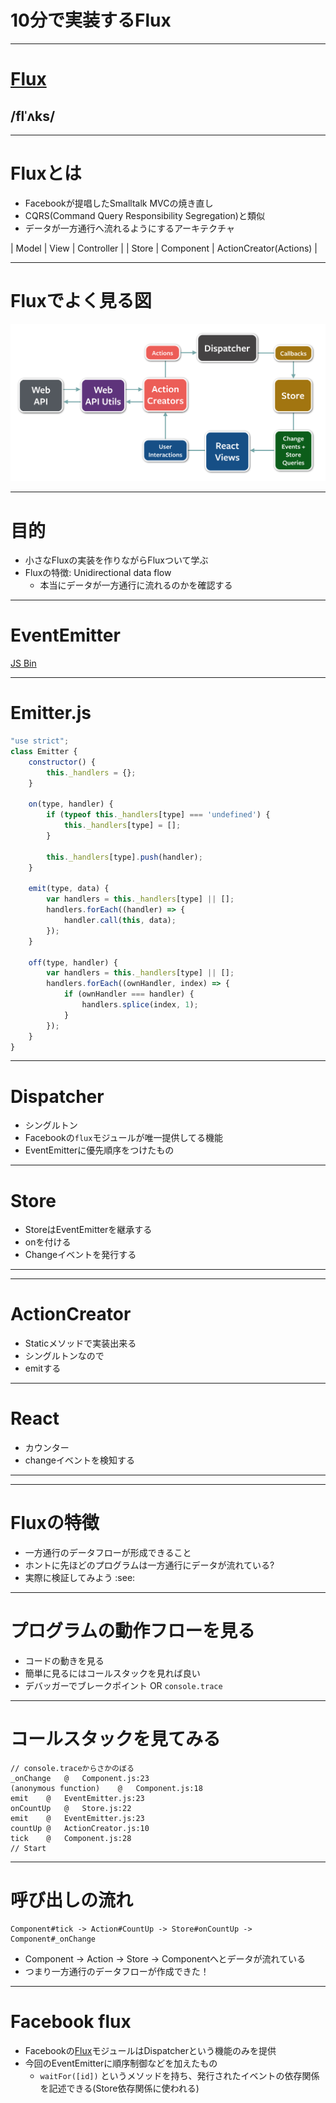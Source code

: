 # 10分で実装するFlux

----

# [Flux](http://facebook.github.io/flux/ "Flux")

## /flˈʌks/

----

# Fluxとは

- Facebookが提唱したSmalltalk MVCの焼き直し
- CQRS(Command Query Responsibility Segregation)と類似
- データが一方通行へ流れるようにするアーキテクチャ


| Model | View | Controller |
| Store | Component | ActionCreator(Actions) |

----

# Fluxでよく見る図

![fit, overview](img/flux-overview.png)

----

# 目的

- 小さなFluxの実装を作りながらFluxついて学ぶ
- Fluxの特徴: Unidirectional data flow
	- 本当にデータが一方通行に流れるのかを確認する



----

# EventEmitter

<a class="jsbin-embed" href="http://jsbin.com/cinusi/1/embed?js,console">JS Bin</a><script src="http://static.jsbin.com/js/embed.js"></script>


-----

# Emitter.js

```js
"use strict";
class Emitter {
    constructor() {
        this._handlers = {};
    }

    on(type, handler) {
        if (typeof this._handlers[type] === 'undefined') {
            this._handlers[type] = [];
        }

        this._handlers[type].push(handler);
    }

    emit(type, data) {
        var handlers = this._handlers[type] || [];
        handlers.forEach((handler) => {
            handler.call(this, data);
        });
    }

    off(type, handler) {
        var handlers = this._handlers[type] || [];
        handlers.forEach((ownHandler, index) => {
            if (ownHandler === handler) {
                handlers.splice(index, 1);
            }
        });
    }
}
```


----

# Dispatcher

- シングルトン
- Facebookの`flux`モジュールが唯一提供してる機能
- EventEmitterに優先順序をつけたもの

----

# Store

- StoreはEventEmitterを継承する
- onを付ける
- Changeイベントを発行する

----

----

# ActionCreator

- Staticメソッドで実装出来る
- シングルトンなので
- emitする

----

# React

- カウンター
- changeイベントを検知する


----

----

# Fluxの特徴

- 一方通行のデータフローが形成できること
- ホントに先ほどのプログラムは一方通行にデータが流れている?
- 実際に検証してみよう :see:

----

# プログラムの動作フローを見る

- コードの動きを見る
- 簡単に見るにはコールスタックを見れば良い
- デバッガーでブレークポイント OR `console.trace`

----

# コールスタックを見てみる

```
// console.traceからさかのぼる
_onChange	@	Component.js:23
(anonymous function)	@	Component.js:18
emit	@	EventEmitter.js:23
onCountUp	@	Store.js:22
emit	@	EventEmitter.js:23
countUp	@	ActionCreator.js:10
tick	@	Component.js:28
// Start
```


-----

# 呼び出しの流れ


```
Component#tick -> Action#CountUp -> Store#onCountUp -> Component#_onChange
```

- Component -> Action -> Store -> Componentへとデータが流れている
- つまり一方通行のデータフローが作成できた！


----

# Facebook flux

- Facebookの[Flux](http://facebook.github.io/flux/ "Flux")モジュールはDispatcherという機能のみを提供
- 今回のEventEmitterに順序制御などを加えたもの
	- `waitFor([id])` というメソッドを持ち、発行されたイベントの依存関係を記述できる(Store依存関係に使われる)
